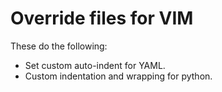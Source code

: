 # Override files for VIM

These do the following:

  * Set custom auto-indent for YAML.
  * Custom indentation and wrapping for python.
